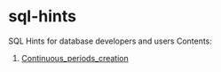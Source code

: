 # sql-hints
SQL Hints for database developers and users
Contents:
1. [Continuous_periods_creation](Continuous_periods_creation)